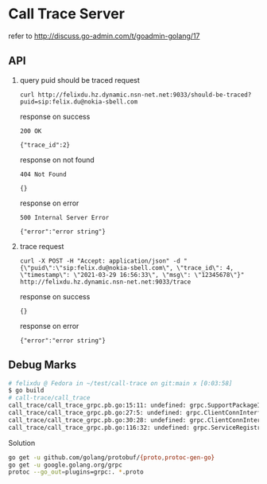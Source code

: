 # Call Trace Server
refer to http://discuss.go-admin.com/t/goadmin-golang/17

## API
1. query puid should be traced
   request
   ```
   curl http://felixdu.hz.dynamic.nsn-net.net:9033/should-be-traced?puid=sip:felix.du@nokia-sbell.com
   ```
   response on success
   ```
   200 OK

   {"trace_id":2}
   ```
   response on not found
   ```
   404 Not Found

   {}
   ```
   response on error
   ```
   500 Internal Server Error

   {"error":"error string"}
   ```

2. trace
   request
   ```
   curl -X POST -H "Accept: application/json" -d "{\"puid\":\"sip:felix.du@nokia-sbell.com\", \"trace_id\": 4, \"timestamp\": \"2021-03-29 16:56:33\", \"msg\": \"12345678\"}" http://felixdu.hz.dynamic.nsn-net.net:9033/trace
   ```
   response on success
   ```
   {}
   ```
   response on error
   ```
   {"error":"error string"}
   ```

## Debug Marks
```sh
# felixdu @ Fedora in ~/test/call-trace on git:main x [0:03:58]
$ go build
# call-trace/call_trace
call_trace/call_trace_grpc.pb.go:15:11: undefined: grpc.SupportPackageIsVersion7
call_trace/call_trace_grpc.pb.go:27:5: undefined: grpc.ClientConnInterface
call_trace/call_trace_grpc.pb.go:30:28: undefined: grpc.ClientConnInterface
call_trace/call_trace_grpc.pb.go:116:32: undefined: grpc.ServiceRegistrar
```

Solution
```sh
go get -u github.com/golang/protobuf/{proto,protoc-gen-go}
go get -u google.golang.org/grpc
protoc --go_out=plugins=grpc:. *.proto
```

